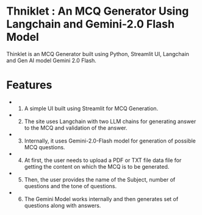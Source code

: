 # Thniklet : An MCQ Generator Using Langchain and Gemini-2.0 Flash Model

Thinklet is an MCQ Generator built using Python, Streamlit UI, Langchain and Gen AI model Gemini 2.0 Flash.

# Features
- 1. A simple UI built using Streamlit for MCQ Generation.
- 2. The site uses Langchain with two LLM chains for generating answer to the MCQ and validation of the answer.
- 3. Internally, it uses Gemini-2.0-Flash model for generation of possible MCQ questions.
- 4. At first, the user needs to upload a PDF or TXT file data file for getting the content on which the MCQ is to be generated.
- 5. Then, the user provides the name of the Subject, number of questions and the tone of questions.
- 6. The Gemini Model works internally and then generates set of questions along with answers.
     
